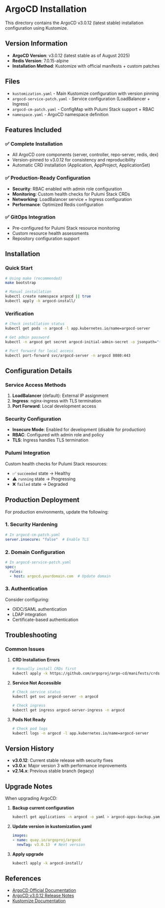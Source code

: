 # ArgoCD Installation

This directory contains the ArgoCD v3.0.12 (latest stable) installation configuration using Kustomize.

## Version Information

- **ArgoCD Version**: v3.0.12 (latest stable as of August 2025)
- **Redis Version**: 7.0.15-alpine
- **Installation Method**: Kustomize with official manifests + custom patches

## Files

- `kustomization.yaml` - Main Kustomize configuration with version pinning
- `argocd-service-patch.yaml` - Service configuration (LoadBalancer + Ingress)
- `argocd-cm-patch.yaml` - ConfigMap with Pulumi Stack support + RBAC
- `namespace.yaml` - ArgoCD namespace definition

## Features Included

### ✅ Complete Installation
- All ArgoCD core components (server, controller, repo-server, redis, dex)
- Version-pinned to v3.0.12 for consistency and reproducibility
- Automatic CRD installation (Application, AppProject, ApplicationSet)

### ✅ Production-Ready Configuration
- **Security**: RBAC enabled with admin role configuration
- **Monitoring**: Custom health checks for Pulumi Stack CRDs
- **Networking**: LoadBalancer service + Ingress configuration
- **Performance**: Optimized Redis configuration

### ✅ GitOps Integration
- Pre-configured for Pulumi Stack resource monitoring
- Custom resource health assessments
- Repository configuration support

## Installation

### Quick Start
```bash
# Using make (recommended)
make bootstrap

# Manual installation
kubectl create namespace argocd || true
kubectl apply -k argocd-install/
```

### Verification
```bash
# Check installation status
kubectl get pods -n argocd -l app.kubernetes.io/name=argocd-server

# Get admin password
kubectl -n argocd get secret argocd-initial-admin-secret -o jsonpath="{.data.password}" | base64 -d

# Port forward for local access
kubectl port-forward svc/argocd-server -n argocd 8080:443
```

## Configuration Details

### Service Access Methods

1. **LoadBalancer** (default): External IP assignment
2. **Ingress**: nginx-ingress with TLS termination  
3. **Port Forward**: Local development access

### Security Configuration

- **Insecure Mode**: Enabled for development (disable for production)
- **RBAC**: Configured with admin role and policy
- **TLS**: Ingress handles TLS termination

### Pulumi Integration

Custom health checks for Pulumi Stack resources:
- ✅ `succeeded` state → Healthy
- ⚠️ `running` state → Progressing  
- ❌ `failed` state → Degraded

## Production Deployment

For production environments, update the following:

### 1. Security Hardening
```yaml
# In argocd-cm-patch.yaml
server.insecure: "false"  # Enable TLS
```

### 2. Domain Configuration
```yaml
# In argocd-service-patch.yaml
spec:
  rules:
  - host: argocd.yourdomain.com  # Update domain
```

### 3. Authentication
Consider configuring:
- OIDC/SAML authentication
- LDAP integration
- Certificate-based authentication

## Troubleshooting

### Common Issues

1. **CRD Installation Errors**
   ```bash
   # Manually install CRDs first
   kubectl apply -k https://github.com/argoproj/argo-cd/manifests/crds?ref=v3.0.12
   ```

2. **Service Not Accessible**
   ```bash
   # Check service status
   kubectl get svc argocd-server -n argocd
   
   # Check ingress
   kubectl get ingress argocd-server-ingress -n argocd
   ```

3. **Pods Not Ready**
   ```bash
   # Check pod logs
   kubectl logs -n argocd -l app.kubernetes.io/name=argocd-server
   ```

## Version History

- **v3.0.12**: Current stable release with security fixes
- **v3.0.x**: Major version 3 with performance improvements
- **v2.14.x**: Previous stable branch (legacy)

## Upgrade Notes

When upgrading ArgoCD:

1. **Backup current configuration**
   ```bash
   kubectl get applications -n argocd -o yaml > argocd-apps-backup.yaml
   ```

2. **Update version in kustomization.yaml**
   ```yaml
   images:
   - name: quay.io/argoproj/argocd
     newTag: v3.0.13  # Next version
   ```

3. **Apply upgrade**
   ```bash
   kubectl apply -k argocd-install/
   ```

## References

- [ArgoCD Official Documentation](https://argo-cd.readthedocs.io/)
- [ArgoCD v3.0.12 Release Notes](https://github.com/argoproj/argo-cd/releases/tag/v3.0.12)
- [Kustomize Documentation](https://kustomize.io/)
